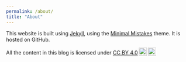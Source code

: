 ```yaml
---
permalink: /about/
title: "About"
---
```


This website is built using [Jekyll](https://jekyllrb.com/), using the [Minimal Mistakes](https://mademistakes.com/work/minimal-mistakes-jekyll-theme/) theme. It is hosted on GitHub.



<!-- Licence  -->
<p xmlns:cc="http://creativecommons.org/ns#" xmlns:dct="http://purl.org/dc/terms/"><span property="dct:title">All the content in this blog</span> is licensed under <a href="http://creativecommons.org/licenses/by/4.0/?ref=chooser-v1" target="_blank" rel="license noopener noreferrer" style="display:inline-block;">CC BY 4.0<img style="height:22px!important;margin-left:3px;vertical-align:text-bottom;" src="https://mirrors.creativecommons.org/presskit/icons/cc.svg?ref=chooser-v1"><img style="height:22px!important;margin-left:3px;vertical-align:text-bottom;" src="https://mirrors.creativecommons.org/presskit/icons/by.svg?ref=chooser-v1"></a></p>